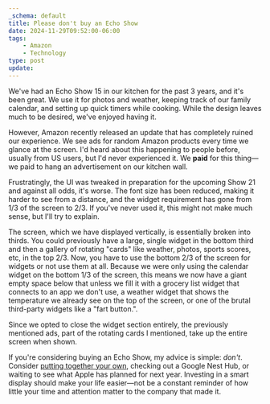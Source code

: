 ```yaml
---
_schema: default
title: Please don't buy an Echo Show
date: 2024-11-29T09:52:00-06:00
tags:
    - Amazon
    - Technology
type: post
update:
---
```


We've had an Echo Show 15 in our kitchen for the past 3 years, and it's been great. We use it for photos and weather, keeping track of our family calendar, and setting up quick timers while cooking. While the design leaves much to be desired, we've enjoyed having it.

However, Amazon recently released an update that has completely ruined our experience. We see ads for random Amazon products every time we glance at the screen. I'd heard about this happening to people before, usually from US users, but I'd never experienced it. We **paid** for this thing—we paid to hang an advertisement on our kitchen wall.

Frustratingly, the UI was tweaked in preparation for the upcoming Show 21 and against all odds, it's worse. The font size has been reduced, making it harder to see from a distance, and the widget requirement has gone from 1/3 of the screen to 2/3. If you've never used it, this might not make much sense, but I'll try to explain.

The screen, which we have displayed vertically, is essentially broken into thirds. You could previously have a large, single widget in the bottom third and then a gallery of rotating "cards" like weather, photos, sports scores, etc, in the top 2/3. Now, you have to use the bottom 2/3 of the screen for widgets or not use them at all. Because we were only using the calendar widget on the bottom 1/3 of the screen, this means we now have a giant empty space below that unless we fill it with a grocery list widget that connects to an app we don't use, a weather widget that shows the temperature we already see on the top of the screen, or one of the brutal third-party widgets like a "fart button.".

Since we opted to close the widget section entirely, the previously mentioned ads, part of the rotating cards I mentioned, take up the entire screen when shown.

If you're considering buying an Echo Show, my advice is simple: *don't*. Consider [putting together your own](https://www.hanselman.com/blog/how-to-build-a-wall-mounted-family-calendar-and-dashboard-with-a-raspberry-pi-and-cheap-monitor), checking out a Google Nest Hub, or waiting to see what Apple has planned for next year. Investing in a smart display should make your life easier—not be a constant reminder of how little your time and attention matter to the company that made it.

